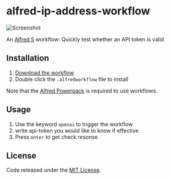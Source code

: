 # alfred-ip-address-workflow

![Screenshot](https://pic.forkway.cn/cdn/202309201453695.png)

An [Alfred 5](https://www.alfredapp.com/) workflow: Quickly test whether an API token is valid


## Installation

1. [Download the workflow](https://github.com/alexchantastic/alfred-ip-address-workflow/releases/latest)
2. Double click the `.alfredworkflow` file to install

Note that the [Alfred Powerpack](https://www.alfredapp.com/powerpack/) is required to use workflows.



## Usage

1. Use the keyword `openai` to trigger the workflow
2.  write api-token you would like to know if effective
3. Press `enter` to get check resonse

## License

Code released under the [MIT License](https://github.com/alexchantastic/alfred-ip-address-workflow/blob/master/LICENSE).